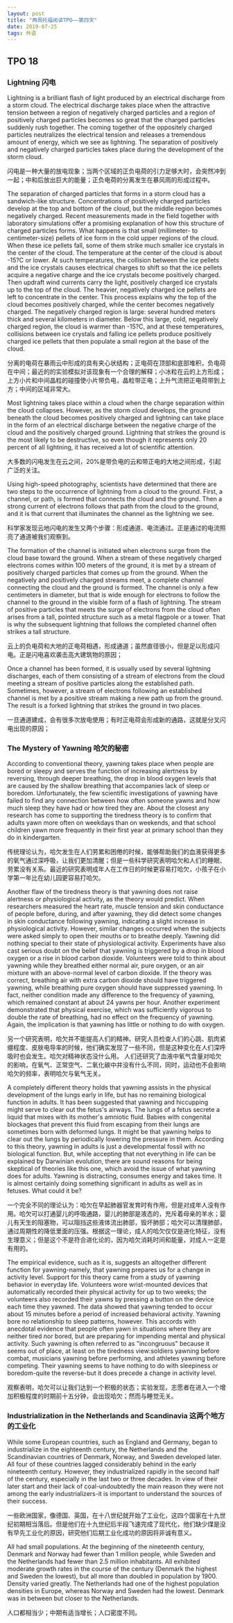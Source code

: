```yaml
---
layout: post
title: "两周托福阅读TPO——第四天"
date: 2019-07-25
tags: 外语   
---
```


## **TPO 18**

### Lightning 闪电

Lightning is a brilliant flash of light produced by an electrical discharge from a storm cloud. The electrical discharge takes place when the attractive tension between a region of negatively charged particles and a region of positively charged particles becomes so great that the charged particles suddenly rush together. The coming together of the oppositely charged particles neutralizes the electrical tension and releases a tremendous amount of energy, which we see as lightning. The separation of positively and negatively charged particles takes place during the development of the storm cloud.

闪电是一种大量的放电现象；当两个区域的正负电荷的引力足够大时，会突然冲到一起；中和后放出巨大的能量；正负电荷的分离发生在暴风雨的形成过程中。

The separation of charged particles that forms in a storm cloud has a sandwich-like structure. Concentrations of positively charged particles develop at the top and bottom of the cloud, but the middle region becomes negatively charged. Recent measurements made in the field together with laboratory simulations offer a promising explanation of how this structure of charged particles forms. What happens is that small (millimeter- to centimeter-size) pellets of ice form in the cold upper regions of the cloud. When these ice pellets fall, some of them strike much smaller ice crystals in the center of the cloud. The temperature at the center of the cloud is about -15?C or lower. At such temperatures, the collision between the ice pellets and the ice crystals causes electrical charges to shift so that the ice pellets acquire a negative charge and the ice crystals become positively charged. Then updraft wind currents carry the light, positively charged ice crystals up to the top of the cloud. The heavier, negatively charged ice pellets are left to concentrate in the center. This process explains why the top of the cloud becomes positively charged, while the center becomes negatively charged. The negatively charged region is large: several hundred meters thick and several kilometers in diameter. Below this large, cold, negatively charged region, the cloud is warmer than -15?C, and at these temperatures, collisions between ice crystals and falling ice pellets produce positively charged ice pellets that then populate a small region at the base of the cloud.

分离的电荷在暴雨云中形成的具有夹心状结构；正电荷在顶部和底部堆积，负电荷在中间；最近的的实验模拟对该现象有一个合理的解释；小冰粒在云的上方形成；上方小片和中间晶粒的碰撞使小片带负电，晶粒带正电；上升气流把正电荷带到上方；中间的区域非常大。

Most lightning takes place within a cloud when the charge separation within the cloud collapses. However, as the storm cloud develops, the ground beneath the cloud becomes positively charged and lightning can take place in the form of an electrical discharge between the negative charge of the cloud and the positively charged ground. Lightning that strikes the ground is the most likely to be destructive, so even though it represents only 20 percent of all lightning, it has received a lot of scientific attention.

大多数的闪电发生在云之间，20%是带负电的云和带正电的大地之间形成，引起广泛的关注。

Using high-speed photography, scientists have determined that there are two steps to the occurrence of lightning from a cloud to the ground. First, a channel, or path, is formed that connects the cloud and the ground. Then a strong current of electrons follows that path from the cloud to the ground, and it is that current that illuminates the channel as the lightning we see.

科学家发现云地闪电的发生又两个步骤：形成通道、电流通过。正是通过的电流照亮了通道被我们观察到。

The formation of the channel is initiated when electrons surge from the cloud base toward the ground. When a stream of these negatively charged electrons comes within 100 meters of the ground, it is met by a stream of positively charged particles that comes up from the ground. When the negatively and positively charged streams meet, a complete channel connecting the cloud and the ground is formed. The channel is only a few centimeters in diameter, but that is wide enough for electrons to follow the channel to the ground in the visible form of a flash of lightning. The stream of positive particles that meets the surge of electrons from the cloud often arises from a tall, pointed structure such as a metal flagpole or a tower. That is why the subsequent lightning that follows the completed channel often strikes a tall structure. 

云上的负电荷和大地的正电荷相遇，形成通道；虽然直径很小，但是足以形成闪电。正是闪电喜欢袭击高大建筑物的原因；

Once a channel has been formed, it is usually used by several lightning discharges, each of them consisting of a stream of electrons from the cloud meeting a stream of positive particles along the established path. Sometimes, however, a stream of electrons following an established channel is met by a positive stream making a new path up from the ground. The result is a forked lightning that strikes the ground in two places.

一旦通道建成，会有很多次放电使用；有时正电荷会形成新的通路，这就是分叉闪电出现的原因；


### The Mystery of Yawning 哈欠的秘密

According to conventional theory, yawning takes place when people are bored or sleepy and serves the function of increasing alertness by reversing, through deeper breathing, the drop in blood oxygen levels that are caused by the shallow breathing that accompanies lack of sleep or boredom. Unfortunately, the few scientific investigations of yawning have failed to find any connection between how often someone yawns and how much sleep they have had or how tired they are. About the closest any research has come to supporting the tiredness theory is to confirm that adults yawn more often on weekdays than on weekends, and that school children yawn more frequently in their first year at primary school than they do in kindergarten.

传统理论认为，哈欠发生在人们劳累和困倦的时候，能够帮助我们的血液获得更多的氧气通过深呼吸，让我们更加清醒；但是一些科学研究表明哈欠和人们的睡眠、劳累没有关系。最近的研究表明成年人在工作日的时候更容易打哈欠，小孩子在小学第一年比在幼儿园更容易打哈欠。

Another flaw of the tiredness theory is that yawning does not raise alertness or physiological activity, as the theory would predict. When researchers measured the heart rate, muscle tension and skin conductance of people before, during, and after yawning, they did detect some changes in skin conductance following yawning, indicating a slight increase in physiological activity. However, similar changes occurred when the subjects were asked simply to open their mouths or to breathe deeply. Yawning did nothing special to their state of physiological activity. Experiments have also cast serious doubt on the belief that yawning is triggered by a drop in blood oxygen or a rise in blood carbon dioxide. Volunteers were told to think about yawning while they breathed either normal air, pure oxygen, or an air mixture with an above-normal level of carbon dioxide. If the theory was correct, breathing air with extra carbon dioxide should have triggered yawning, while breathing pure oxygen should have suppressed yawning. In fact, neither condition made any difference to the frequency of yawning, which remained constant at about 24 yawns per hour. Another experiment demonstrated that physical exercise, which was sufficiently vigorous to double the rate of breathing, had no effect on the frequency of yawning. Again, the implication is that yawning has little or nothing to do with oxygen.

另一个研究表明，哈欠并不能提高人们的精神。研究人员检查人们的心跳、肌肉紧绷程度、皮肤电导率的时候，他们确实发现了一些不同，但是这种变化在人们深呼吸时也会发生。哈欠对精神状态没什么用。
人们还研究了血液中氧气含量对哈欠的影响，在氧气、正常空气、二氧化碳中并没有什么不同，同时，运动也不会影响哈欠的频率，表明哈欠与氧气无关。

A completely different theory holds that yawning assists in the physical development of the lungs early in life, but has no remaining biological function in adults. It has been suggested that yawning and hiccupping might serve to clear out the fetus's airways. The lungs of a fetus secrete a liquid that mixes with its mother's amniotic fluid. Babies with congenital blockages that prevent this fluid from escaping from their lungs are sometimes born with deformed lungs. It might be that yawning helps to clear out the lungs by periodically lowering the pressure in them. According to this theory, yawning in adults is just a developmental fossil with no biological function. But, while accepting that not everything in life can be explained by Darwinian evolution, there are sound reasons for being skeptical of theories like this one, which avoid the issue of what yawning does for adults. Yawning is distracting, consumes energy and takes time. It is almost certainly doing something significant in adults as well as in fetuses. What could it be?

一个完全不同的理论认为：哈欠在早起肺器官发育时有作用，但是对成年人没有作用。哈欠可以打通婴儿的呼吸通路，婴儿的肺部是液态的，充斥着母亲的羊水；婴儿有天生的阻塞物，可以阻挡这些液体流出肺部，毁坏肺部；哈欠可以清理肺部，通过周期性的降低里面的压强。根据这一理论，成人的哈欠仅仅是进化特征，没有生理意义；但是这个不是符合进化论的，因为哈欠消耗时间和能量，对成人一定是有用的。

The empirical evidence, such as it is, suggests an altogether different function for yawning-namely, that yawning prepares us for a change in activity level. Support for this theory came from a study of yawning behavior in everyday life. Volunteers wore wrist-mounted devices that automatically recorded their physical activity for up to two weeks; the volunteers also recorded their yawns by pressing a button on the device each time they yawned. The data showed that yawning tended to occur about 15 minutes before a period of increased behavioral activity. Yawning bore no relationship to sleep patterns, however. This accords with anecdotal evidence that people often yawn in situations where they are neither tired nor bored, but are preparing for impending mental and physical activity. Such yawning is often referred to as "incongruous" because it seems out of place, at least on the tiredness view:soldiers yawning before combat, musicians yawning before performing, and athletes yawning before competing. Their yawning seems to have nothing to do with sleepiness or boredom-quite the reverse-but it does precede a change in activity level.

观察表明，哈欠可以让我们达到一个积极的状态；实验发现，志愿者在进入一个增加积极程度的时期前十五分钟，会出现哈欠；然而与睡觉无关。



### Industrialization in the Netherlands and Scandinavia 这两个地方的工业化

While some European countries, such as England and Germany, began to industrialize in the eighteenth century, the Netherlands and the Scandinavian countries of Denmark, Norway, and Sweden developed later. All four of these countries lagged considerably behind in the early nineteenth century. However, they industrialized rapidly in the second half of the century, especially in the last two or three decades. In view of their later start and their lack of coal-undoubtedly the main reason they were not among the early industrializers-it is important to understand the sources of their success. 

一些欧洲国家，像德国、英国，在十八世纪就开始了工业化，这四个国家在十九世纪初期相当落后。但是他们在十九世纪后半段飞速完成了现代化，他们缺少煤是没有早先工业化的原因，研究他们后期工业化成功的原因将非诚有意义。

All had small populations. At the beginning of the nineteenth century, Denmark and Norway had fewer than 1 million people, while Sweden and the Netherlands had fewer than 2.5 million inhabitants. All exhibited moderate growth rates in the course of the century (Denmark the highest and Sweden the lowest), but all more than doubled in population by 1900. Density varied greatly. The Netherlands had one of the highest population densities in Europe, whereas Norway and Sweden had the lowest. Denmark was in between but closer to the Netherlands.

人口都相当少；中期有适当增长；人口密度不同。




